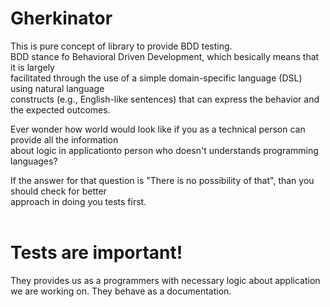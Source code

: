 # Gherkinator

This is pure concept of library to provide BDD testing. </br>
BDD stance fo Behavioral Driven Development, which besically means that it is largely </br>
facilitated through the use of a simple domain-specific language (DSL) using natural language </br> 
constructs (e.g., English-like sentences) that can express the behavior and the expected outcomes. </br> 

Ever wonder how world would look like if you as a technical person can provide all the information </br> 
about logic in applicationto person who doesn't understands programming languages? </br> 

If the answer for that question is "There is no possibility of that", than you should check for better </br> 
approach in doing you tests first. </br> 
</br> 
# Tests are important! </br> 

They provides us as a programmers with necessary logic about application we are working on. They behave as a documentation. </br> 

